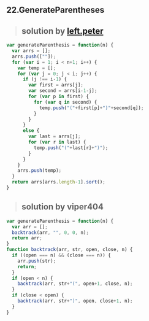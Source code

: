 ## 22.GenerateParentheses
> ## solution by [left.peter](https://discuss.leetcode.com/topic/3474/an-iterative-method)

```javascript
var generateParenthesis = function(n) {
  var arrs = [];
  arrs.push([""]);
  for (var i = 1; i < n+1; i++) {
    var temp = [];
    for (var j = 0; j < i; j++) {
      if (j !== i-1) {
        var first = arrs[j];
        var second = arrs[i-1-j];
        for (var p in first) {
          for (var q in second) {
            temp.push("("+first[p]+")"+second[q]);
          }
        }
      }
      else {
        var last = arrs[j];
        for (var r in last) {
          temp.push("("+last[r]+")");
        }
      }
    }
    arrs.push(temp);
  }
  return arrs[arrs.length-1].sort();
}
```
> ## solution by viper404

```javascript
var generateParenthesis = function(n) {
  var arr = [];
  backtrack(arr, "", 0, 0, n);
  return arr;
}
function backtrack(arr, str, open, close, n) {
  if ((open === n) && (close === n)) {
    arr.push(str);
    return;
  }
  if (open < n) {
    backtrack(arr, str+"(", open+1, close, n);
  }
  if (close < open) {
    backtrack(arr, str+")", open, close+1, n);
  }
}
```
